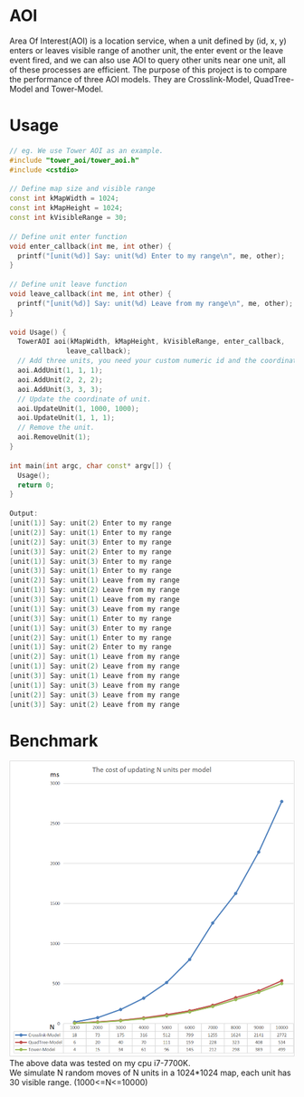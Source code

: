 # AOI
Area Of Interest(AOI) is a location service, when a unit defined by (id, x, y) enters or leaves visible range of another unit, the enter event or the leave event fired, and we can also use AOI to query other units near one unit, all of these processes are efficient.
The purpose of this project is to compare the performance of three AOI models. They are Crosslink-Model, QuadTree-Model and Tower-Model.
# Usage
```C++
// eg. We use Tower AOI as an example.
#include "tower_aoi/tower_aoi.h"
#include <cstdio>

// Define map size and visible range
const int kMapWidth = 1024;
const int kMapHeight = 1024;
const int kVisibleRange = 30;

// Define unit enter function
void enter_callback(int me, int other) {
  printf("[unit(%d)] Say: unit(%d) Enter to my range\n", me, other);
}

// Define unit leave function
void leave_callback(int me, int other) {
  printf("[unit(%d)] Say: unit(%d) Leave from my range\n", me, other);
}

void Usage() {
  TowerAOI aoi(kMapWidth, kMapHeight, kVisibleRange, enter_callback,
              leave_callback);
  // Add three units, you need your custom numeric id and the coordinate of unit.
  aoi.AddUnit(1, 1, 1);
  aoi.AddUnit(2, 2, 2);
  aoi.AddUnit(3, 3, 3);
  // Update the coordinate of unit.
  aoi.UpdateUnit(1, 1000, 1000);
  aoi.UpdateUnit(1, 1, 1);
  // Remove the unit.
  aoi.RemoveUnit(1);
}

int main(int argc, char const* argv[]) {
  Usage();
  return 0;
}

Output:
[unit(1)] Say: unit(2) Enter to my range
[unit(2)] Say: unit(1) Enter to my range
[unit(2)] Say: unit(3) Enter to my range
[unit(3)] Say: unit(2) Enter to my range
[unit(1)] Say: unit(3) Enter to my range
[unit(3)] Say: unit(1) Enter to my range
[unit(2)] Say: unit(1) Leave from my range
[unit(1)] Say: unit(2) Leave from my range
[unit(3)] Say: unit(1) Leave from my range
[unit(1)] Say: unit(3) Leave from my range
[unit(3)] Say: unit(1) Enter to my range
[unit(1)] Say: unit(3) Enter to my range
[unit(2)] Say: unit(1) Enter to my range
[unit(1)] Say: unit(2) Enter to my range
[unit(2)] Say: unit(1) Leave from my range
[unit(1)] Say: unit(2) Leave from my range
[unit(3)] Say: unit(1) Leave from my range
[unit(1)] Say: unit(3) Leave from my range
[unit(2)] Say: unit(3) Leave from my range
[unit(3)] Say: unit(2) Leave from my range
```
# Benchmark
![](benchmark.png)
The above data was tested on my cpu i7-7700K.\
We simulate N random moves of N units in a 1024*1024 map, each unit has 30 visible range. (1000<=N<=10000)
